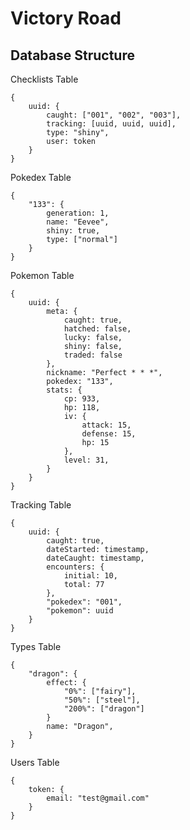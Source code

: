 # Victory Road




## Database Structure
Checklists Table
````
{
	uuid: {
		caught: ["001", "002", "003"],
		tracking: [uuid, uuid, uuid],
		type: "shiny",
		user: token
	}
}
````
Pokedex Table
````
{
	"133": {
		generation: 1,
		name: "Eevee",
		shiny: true,
		type: ["normal"]
	}
}
````
Pokemon Table
````
{
	uuid: {
		meta: {
			caught: true,
			hatched: false,
			lucky: false,
			shiny: false,
			traded: false
		},
		nickname: "Perfect * * *",
		pokedex: "133",
		stats: {
			cp: 933,
			hp: 118,
			iv: {
				attack: 15,
				defense: 15,
				hp: 15
			},
			level: 31,
		}
	}
}
````
Tracking Table
````
{
	uuid: {
		caught: true,
		dateStarted: timestamp,
		dateCaught: timestamp,
		encounters: {
			initial: 10,
			total: 77
		},
		"pokedex": "001",
		"pokemon": uuid
	}
}
````
Types Table
````
{
	"dragon": {
		effect: {
			"0%": ["fairy"],
			"50%": ["steel"],
			"200%": ["dragon"]
		}
		name: "Dragon",
	}
}
````
Users Table
````
{
	token: {
		email: "test@gmail.com"
	}
}
````
